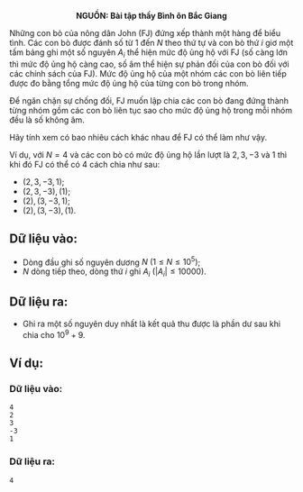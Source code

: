 **<center>NGUỒN: Bài tập thầy Bình ôn Bắc Giang</center>**

Những con bò của nông dân John (FJ) đứng xếp thành một hàng để biểu tình. Các con bò được đánh số từ $1$ đến $N$ theo thứ tự và con bò thứ $i$ giơ một tấm bảng ghi một số nguyên $A_i$ thể hiện mức độ ủng hộ với FJ (số càng lớn thì mức độ ủng hộ càng cao, số âm thể hiện sự phản đối của con bò đối với các chính sách của FJ). Mức độ ủng hộ của một nhóm các con bò liên tiếp được đo bằng tổng mức độ ủng hộ của từng con bò trong nhóm.

Để ngăn chặn sự chống đối, FJ muốn lập chia các con bò đang đứng thành từng nhóm gồm các con bò liên tục sao cho mức độ ủng hộ trong mỗi nhóm đều là số không âm.

Hãy tính xem có bao nhiêu cách khác nhau để FJ có thể làm như vậy.

Ví dụ, với $N=4$ và các con bò có mức độ ủng hộ lần lượt là $2, 3, -3$ và $1$ thì khi đó FJ có thể có $4$ cách chia như sau:
- $(2,3,-3,1)$;
- $(2,3,-3),(1)$;
- $(2), (3,-3,1)$;
- $(2),(3,-3),(1)$.

## Dữ liệu vào:
- Dòng đầu ghi số nguyên dương $N\ (1≤N≤10^5)$;
- $N$ dòng tiếp theo, dòng thứ $i$ ghi $A_i\ (|A_i| \le 10000)$.

## Dữ liệu ra:
- Ghi ra một số nguyên duy nhất là kết quả thu được là phần dư sau khi chia cho $10^9+9$.

## Ví dụ:
### Dữ liệu vào:
```
4
2
3
-3
1
```

### Dữ liệu ra:
```
4
```